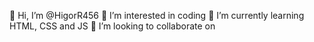 👋 Hi, I’m @HigorR456
👀 I’m interested in coding
🌱 I’m currently learning HTML, CSS and JS
💞️ I’m looking to collaborate on
